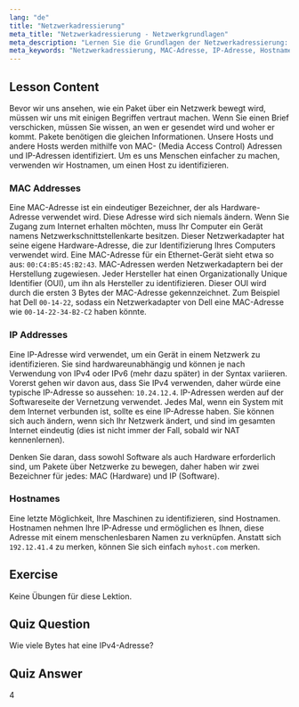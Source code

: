 ```yaml
---
lang: "de"
title: "Netzwerkadressierung"
meta_title: "Netzwerkadressierung - Netzwerkgrundlagen"
meta_description: "Lernen Sie die Grundlagen der Netzwerkadressierung: MAC- vs. IP-Adressen und Hostnamen. Verstehen Sie, wie Geräte in einem Netzwerk kommunizieren. Beginnen Sie Ihre Linux-Netzwerkreise!"
meta_keywords: "Netzwerkadressierung, MAC-Adresse, IP-Adresse, Hostname, Linux-Netzwerk, Anfänger, Tutorial, Anleitung"
---
```


## Lesson Content

Bevor wir uns ansehen, wie ein Paket über ein Netzwerk bewegt wird, müssen wir uns mit einigen Begriffen vertraut machen. Wenn Sie einen Brief verschicken, müssen Sie wissen, an wen er gesendet wird und woher er kommt. Pakete benötigen die gleichen Informationen. Unsere Hosts und andere Hosts werden mithilfe von MAC- (Media Access Control) Adressen und IP-Adressen identifiziert. Um es uns Menschen einfacher zu machen, verwenden wir Hostnamen, um einen Host zu identifizieren.

### MAC Addresses

Eine MAC-Adresse ist ein eindeutiger Bezeichner, der als Hardware-Adresse verwendet wird. Diese Adresse wird sich niemals ändern. Wenn Sie Zugang zum Internet erhalten möchten, muss Ihr Computer ein Gerät namens Netzwerkschnittstellenkarte besitzen. Dieser Netzwerkadapter hat seine eigene Hardware-Adresse, die zur Identifizierung Ihres Computers verwendet wird. Eine MAC-Adresse für ein Ethernet-Gerät sieht etwa so aus: `00:C4:B5:45:B2:43`. MAC-Adressen werden Netzwerkadaptern bei der Herstellung zugewiesen. Jeder Hersteller hat einen Organizationally Unique Identifier (OUI), um ihn als Hersteller zu identifizieren. Dieser OUI wird durch die ersten 3 Bytes der MAC-Adresse gekennzeichnet. Zum Beispiel hat Dell `00-14-22`, sodass ein Netzwerkadapter von Dell eine MAC-Adresse wie `00-14-22-34-B2-C2` haben könnte.

### IP Addresses

Eine IP-Adresse wird verwendet, um ein Gerät in einem Netzwerk zu identifizieren. Sie sind hardwareunabhängig und können je nach Verwendung von IPv4 oder IPv6 (mehr dazu später) in der Syntax variieren. Vorerst gehen wir davon aus, dass Sie IPv4 verwenden, daher würde eine typische IP-Adresse so aussehen: `10.24.12.4`. IP-Adressen werden auf der Softwareseite der Vernetzung verwendet. Jedes Mal, wenn ein System mit dem Internet verbunden ist, sollte es eine IP-Adresse haben. Sie können sich auch ändern, wenn sich Ihr Netzwerk ändert, und sind im gesamten Internet eindeutig (dies ist nicht immer der Fall, sobald wir NAT kennenlernen).

Denken Sie daran, dass sowohl Software als auch Hardware erforderlich sind, um Pakete über Netzwerke zu bewegen, daher haben wir zwei Bezeichner für jedes: MAC (Hardware) und IP (Software).

### Hostnames

Eine letzte Möglichkeit, Ihre Maschinen zu identifizieren, sind Hostnamen. Hostnamen nehmen Ihre IP-Adresse und ermöglichen es Ihnen, diese Adresse mit einem menschenlesbaren Namen zu verknüpfen. Anstatt sich `192.12.41.4` zu merken, können Sie sich einfach `myhost.com` merken.

## Exercise

Keine Übungen für diese Lektion.

## Quiz Question

Wie viele Bytes hat eine IPv4-Adresse?

## Quiz Answer

4
